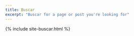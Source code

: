 ```yaml
---
title: Buscar
excerpt: "Buscar for a page or post you're looking for"
---
```


{% include site-buscar.html %}
